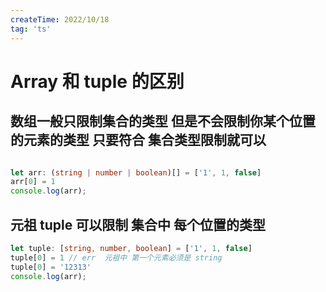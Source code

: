 ```yaml
---
createTime: 2022/10/18
tag: 'ts'
---
```

# Array 和 tuple 的区别

## 数组一般只限制集合的类型  但是不会限制你某个位置的元素的类型  只要符合 集合类型限制就可以

```ts

let arr: (string | number | boolean)[] = ['1', 1, false]
arr[0] = 1
console.log(arr);

```

## 元祖 tuple 可以限制 集合中 每个位置的类型

```ts
let tuple: [string, number, boolean] = ['1', 1, false]
tuple[0] = 1 // err  元祖中 第一个元素必须是 string
tuple[0] = '12313'
console.log(arr);

```
